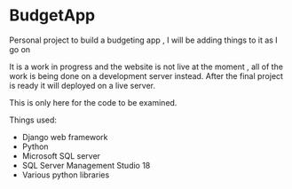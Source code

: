 # BudgetApp
Personal project to build a budgeting app , I will be adding things to it as I go on 

It is a work in progress and the website is not live at the moment , all of the work is being done on a development server instead. After the final project is ready it will deployed on a live server. 

This is only here for the code to be examined.

Things used:
  - Django web framework
  - Python 
  - Microsoft SQL server 
  - SQL Server Management Studio 18
  - Various python libraries
  
